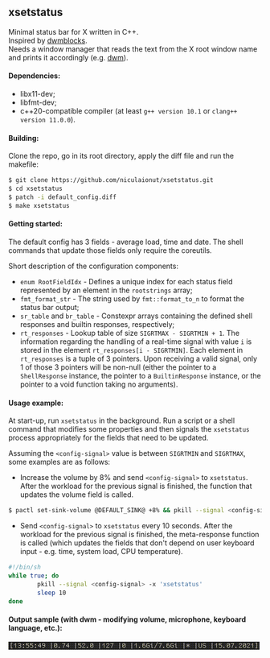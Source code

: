 ## xsetstatus
Minimal status bar for X written in C++.\
Inspired by [dwmblocks](https://github.com/torrinfail/dwmblocks).\
Needs a window manager that reads the text from the X root window name and prints it accordingly (e.g. [dwm](https://dwm.suckless.org/)).

#### Dependencies:
+ libx11-dev;
+ libfmt-dev;
+ c++20-compatible compiler (at least `g++ version 10.1` or `clang++ version 11.0.0`).

#### Building:

Clone the repo, go in its root directory, apply the diff file and run the makefile:

```bash
$ git clone https://github.com/niculaionut/xsetstatus.git
$ cd xsetstatus
$ patch -i default_config.diff
$ make xsetstatus
```

#### Getting started:
The default config has 3 fields - average load, time and date. The shell commands that update those fields only require the coreutils.

Short description of the configuration components:
+ `enum RootFieldIdx` - Defines a unique index for each status field represented by an element in the `rootstrings` array;
+ `fmt_format_str` - The string used by `fmt::format_to_n` to format the status bar output;
+ `sr_table` and `br_table` - Constexpr arrays containing the defined shell responses and builtin responses, respectively;
+ `rt_responses` - Lookup table of size `SIGRTMAX - SIGRTMIN + 1`. The information regarding the handling of a real-time signal with value `i` is stored in the element `rt_responses[i - SIGRTMIN]`. Each element in `rt_responses` is a tuple of 3 pointers. Upon receiving a valid signal, only 1 of those 3 pointers will be non-null (either the pointer to a `ShellResponse` instance, the pointer to a `BuiltinResponse` instance, or the pointer to a void function taking no arguments).


#### Usage example:

At start-up, run ```xsetstatus``` in the background. Run a script or a shell command that modifies some properties and then signals the ```xsetstatus``` process appropriately for the fields that need to be updated.

Assuming the `<config-signal>` value is between `SIGRTMIN` and `SIGRTMAX`, some examples are as follows:

* Increase the volume by 8% and send `<config-signal>` to `xsetstatus`. After the workload for the previous signal is finished, the function that updates the volume field is called.
```bash
$ pactl set-sink-volume @DEFAULT_SINK@ +8% && pkill --signal <config-signal> -x 'xsetstatus'
```

* Send `<config-signal>` to `xsetstatus` every 10 seconds. After the workload for the previous signal is finished, the meta-response function is called (which updates the fields that don't depend on user keyboard input - e.g. time, system load, CPU temperature).
```bash
#!/bin/sh
while true; do
        pkill --signal <config-signal> -x 'xsetstatus'
        sleep 10
done
```

#### Output sample (with dwm - modifying volume, microphone, keyboard language, etc.):

![sample](https://raw.githubusercontent.com/niculaionut/xsetstatus/main/img/1.gif)
